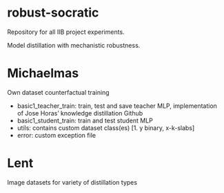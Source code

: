 # robust-socratic
Repository for all IIB project experiments.

Model distillation with mechanistic robustness.

# Michaelmas
Own dataset counterfactual training
- basic1_teacher_train: train, test and save teacher MLP, implementation of Jose Horas’ knowledge distillation Github
- basic1_student_train: train and test student MLP
- utils: contains custom dataset class(es) [1. y binary, x-k-slabs]
- error: custom exception file

# Lent
Image datasets for variety of distillation types
